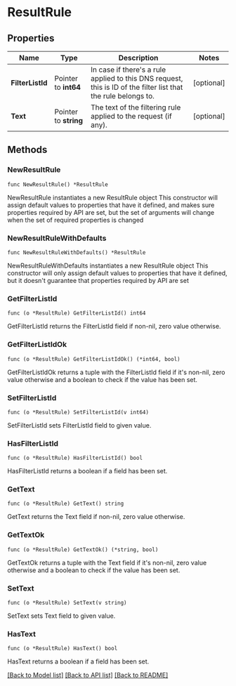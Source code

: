 # ResultRule

## Properties

Name | Type | Description | Notes
------------ | ------------- | ------------- | -------------
**FilterListId** | Pointer to **int64** | In case if there&#39;s a rule applied to this DNS request, this is ID of the filter list that the rule belongs to.  | [optional] 
**Text** | Pointer to **string** | The text of the filtering rule applied to the request (if any).  | [optional] 

## Methods

### NewResultRule

`func NewResultRule() *ResultRule`

NewResultRule instantiates a new ResultRule object
This constructor will assign default values to properties that have it defined,
and makes sure properties required by API are set, but the set of arguments
will change when the set of required properties is changed

### NewResultRuleWithDefaults

`func NewResultRuleWithDefaults() *ResultRule`

NewResultRuleWithDefaults instantiates a new ResultRule object
This constructor will only assign default values to properties that have it defined,
but it doesn't guarantee that properties required by API are set

### GetFilterListId

`func (o *ResultRule) GetFilterListId() int64`

GetFilterListId returns the FilterListId field if non-nil, zero value otherwise.

### GetFilterListIdOk

`func (o *ResultRule) GetFilterListIdOk() (*int64, bool)`

GetFilterListIdOk returns a tuple with the FilterListId field if it's non-nil, zero value otherwise
and a boolean to check if the value has been set.

### SetFilterListId

`func (o *ResultRule) SetFilterListId(v int64)`

SetFilterListId sets FilterListId field to given value.

### HasFilterListId

`func (o *ResultRule) HasFilterListId() bool`

HasFilterListId returns a boolean if a field has been set.

### GetText

`func (o *ResultRule) GetText() string`

GetText returns the Text field if non-nil, zero value otherwise.

### GetTextOk

`func (o *ResultRule) GetTextOk() (*string, bool)`

GetTextOk returns a tuple with the Text field if it's non-nil, zero value otherwise
and a boolean to check if the value has been set.

### SetText

`func (o *ResultRule) SetText(v string)`

SetText sets Text field to given value.

### HasText

`func (o *ResultRule) HasText() bool`

HasText returns a boolean if a field has been set.


[[Back to Model list]](../README.md#documentation-for-models) [[Back to API list]](../README.md#documentation-for-api-endpoints) [[Back to README]](../README.md)


